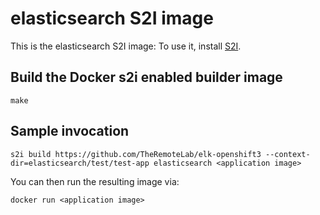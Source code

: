 # elasticsearch S2I image

This is the elasticsearch S2I image:
To use it, install [S2I](https://github.com/openshift/source-to-image).

## Build the Docker s2i enabled builder image
````
make
````
## Sample invocation
````
s2i build https://github.com/TheRemoteLab/elk-openshift3 --context-dir=elasticsearch/test/test-app elasticsearch <application image>
````

You can then run the resulting image via:
````
docker run <application image>
````
